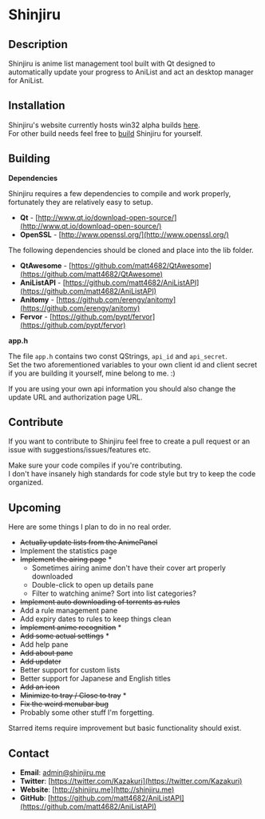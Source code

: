 # Shinjiru #

## Description ##

Shinjiru is anime list management tool built with Qt designed to automatically update your progress to AniList and act an desktop manager for AniList.

## Installation ##

Shinjiru's website currently hosts win32 alpha builds [here](http://app.shinjiru.me/latest.php).  
For other build needs feel free to [build](#Building) Shinjiru for yourself.


## Building ##

**Dependencies**

Shinjiru requires a few dependencies to compile and work properly, fortunately they are relatively easy to setup.

- **Qt**         - [http://www.qt.io/download-open-source/](http://www.qt.io/download-open-source/)
- **OpenSSL**    - [http://www.openssl.org/](http://www.openssl.org/)

The following dependencies should be cloned and place into the lib folder.

- **QtAwesome**  - [https://github.com/matt4682/QtAwesome](https://github.com/matt4682/QtAwesome)
- **AniListAPI** - [https://github.com/matt4682/AniListAPI](https://github.com/matt4682/AniListAPI)
- **Anitomy**    - [https://github.com/erengy/anitomy](https://github.com/erengy/anitomy)
- **Fervor**     - [https://github.com/pypt/fervor](https://github.com/pypt/fervor)

**app.h**

The file `app.h` contains two const QStrings, `api_id` and `api_secret`.  
Set the two aforementioned variables to your own client id and client secret if you are building it yourself, mine belong to me. :)

If you are using your own api information you should also change the update URL and authorization page URL.

## Contribute ##

If you want to contribute to Shinjiru feel free to create a pull request or an issue with suggestions/issues/features etc.

Make sure your code compiles if you're contributing.  
I don't have insanely high standards for code style but try to keep the code organized.

## Upcoming ##

Here are some things I plan to do in no real order.

+ <s>Actually update lists from the AnimePanel</s>
+ Implement the statistics page
+ <s>Implement the airing page</s> *
	+ Sometimes airing anime don't have their cover art properly downloaded
	+ Double-click to open up details pane
	+ Filter to watching anime? Sort into list categories?
+ <s>Implement auto downloading of torrents as rules</s>
+ Add a rule management pane
+ Add expiry dates to rules to keep things clean
+ <s>Implement anime recognition</s> *
+ <s>Add some actual settings</s> *
+ Add help pane
+ <s>Add about pane</s>
+ <s>Add updater</s>
+ Better support for custom lists
+ Better support for Japanese and English titles
+ <s>Add an icon</s>
+ <s>Minimize to tray / Close to tray</s> *
+ <s>Fix the weird menubar bug</s>
+ Probably some other stuff I'm forgetting.

Starred items require improvement but basic functionality should exist.

## Contact ##

- **Email**: <admin@shinjiru.me>
- **Twitter**: [https://twitter.com/Kazakuri](https://twitter.com/Kazakuri)
- **Website**: [http://shinjiru.me](http://shinjiru.me)
- **GitHub**: [https://github.com/matt4682/AniListAPI](https://github.com/matt4682/AniListAPI)